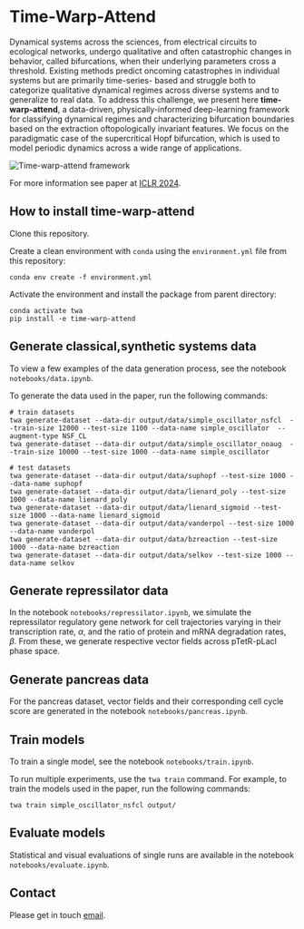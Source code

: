 # Time-Warp-Attend

Dynamical systems across the sciences, from electrical circuits to ecological networks, undergo qualitative and often catastrophic changes in behavior, called
bifurcations, when their underlying parameters cross a threshold. Existing methods
predict oncoming catastrophes in individual systems but are primarily time-series-
based and struggle both to categorize qualitative dynamical regimes across diverse
systems and to generalize to real data. To address this challenge, we present here **time-warp-attend**, a
data-driven, physically-informed deep-learning framework for classifying dynamical regimes and characterizing bifurcation boundaries based on the extraction oftopologically invariant features. We focus on the paradigmatic case of the supercritical Hopf bifurcation, which is used to model periodic dynamics across a wide range of applications. 

![Time-warp-attend framework](https://github.com/nitzanlab/time-warp-attend/blob/master/.images/graphical_abs.png)

For more information see paper at [ICLR 2024](https://openreview.net/forum?id=Fj7Fzm5lWL).

## How to install time-warp-attend
Clone this repository.

Create a clean environment with `conda` using the `environment.yml` file from this repository:

```
conda env create -f environment.yml
```


Activate the environment and install the package from parent directory:

```
conda activate twa
pip install -e time-warp-attend
```


## Generate classical,synthetic systems data
To view a few examples of the data generation process, see the notebook `notebooks/data.ipynb`.

To generate the data used in the paper, run the following commands:
```
# train datasets
twa generate-dataset --data-dir output/data/simple_oscillator_nsfcl  --train-size 12000 --test-size 1100 --data-name simple_oscillator  --augment-type NSF_CL
twa generate-dataset --data-dir output/data/simple_oscillator_noaug  --train-size 10000 --test-size 1000 --data-name simple_oscillator

# test datasets
twa generate-dataset --data-dir output/data/suphopf --test-size 1000 --data-name suphopf 
twa generate-dataset --data-dir output/data/lienard_poly --test-size 1000 --data-name lienard_poly 
twa generate-dataset --data-dir output/data/lienard_sigmoid --test-size 1000 --data-name lienard_sigmoid 
twa generate-dataset --data-dir output/data/vanderpol --test-size 1000 --data-name vanderpol 
twa generate-dataset --data-dir output/data/bzreaction --test-size 1000 --data-name bzreaction 
twa generate-dataset --data-dir output/data/selkov --test-size 1000 --data-name selkov 
```

## Generate repressilator data
In the notebook `notebooks/repressilator.ipynb`, we simulate the repressilator regulatory gene network for  cell trajectories varying in their transcription rate, $\alpha$, and the ratio of protein and mRNA degradation rates, $\beta$. From these, we generate respective vector fields across pTetR-pLacI phase space.

## Generate pancreas data
For the pancreas dataset, vector fields and their corresponding cell cycle score are generated in the notebook `notebooks/pancreas.ipynb`.

## Train models

To train a single model, see the notebook `notebooks/train.ipynb`.

To run multiple experiments, use the `twa train` command. For example, to train the models used in the paper, run the following commands:
```
twa train simple_oscillator_nsfcl output/
```

## Evaluate models

Statistical and visual evaluations of single runs are available in the notebook `notebooks/evaluate.ipynb`.

## Contact

Please get in touch [email](mailto:noa.moriel@mail.huji.ac.il).
